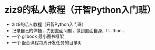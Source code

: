 #  ziz9的私人教程（开智Python入门班）
- ziz9的私人教程（开智Python入门班）
- 记录自己的体悟，力图直面问题，做到直面自身。If...than...
- 一个 gitbook 最小图书框架
- 一个 配合课程每周开发任务的目录树

